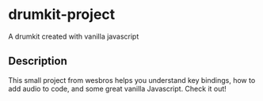 # drumkit-project
A drumkit created with vanilla javascript 

## Description
This small project from wesbros helps you understand key bindings, how to add audio to code, and some great vanilla Javascript. Check it out!

